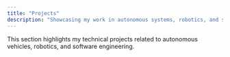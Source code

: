 ```yaml
---
title: "Projects"
description: "Showcasing my work in autonomous systems, robotics, and software engineering"
---
```

This section highlights my technical projects related to autonomous vehicles, robotics, and software engineering.